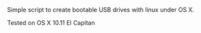 Simple script to create bootable USB drives with linux under OS X.

Tested on OS X 10.11 El Capitan
